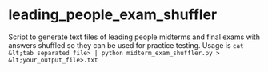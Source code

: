 # leading_people_exam_shuffler
Script to generate text files of leading people midterms and final exams with answers shuffled so they can be used for practice testing. Usage is `cat &lt;tab separated file> | python midterm_exam_shuffler.py > &lt;your_output_file>.txt`
